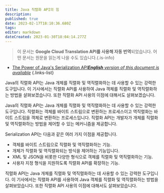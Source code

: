 ```yaml
---
title: Java 직렬화 API의 힘
description: 
published: true
date: 2023-02-17T18:10:36.680Z
tags: 
editor: markdown
dateCreated: 2023-01-30T18:04:14.277Z
---
```


> 이 문서는 **Google Cloud Translation API를 사용해 자동 번역**되었습니다.
어떤 문서는 원문을 읽는게 나을 수도 있습니다.{.is-info}
- [The Power of Java's Serialization API***English** version of this document is available*](/en/Knowledge-base/Java/the-power-of-java-s-serialization-api)
{.links-list}


 Java의 직렬화 API는 Java 개체를 직렬화 및 역직렬화하는 데 사용할 수 있는 강력한 도구입니다. 이 기사에서는 직렬화 API를 사용하여 Java 객체를 직렬화 및 역직렬화하는 방법을 살펴보겠습니다. 또한 직렬화 API 사용의 이점에 대해서도 살펴보겠습니다.

Java의 직렬화 API는 Java 개체를 직렬화 및 역직렬화하는 데 사용할 수 있는 강력한 도구입니다. 직렬화는 객체를 바이트 스트림으로 변환하는 프로세스이고 역직렬화는 바이트 스트림을 객체로 변환하는 프로세스입니다. 직렬화 API는 개발자가 개체를 직렬화 및 역직렬화하는 방법을 제어할 수 있는 메커니즘을 제공합니다.

Serialization API는 다음과 같은 여러 가지 이점을 제공합니다.

- 객체를 바이트 스트림으로 직렬화 및 역직렬화하는 기능.
- 개체가 직렬화 및 역직렬화되는 방식을 제어하는 기능입니다.
- XML 및 JSON을 비롯한 다양한 형식으로 객체를 직렬화 및 역직렬화하는 기능.
- 사용자 지정 형식을 지원하도록 직렬화 API를 확장하는 기능.

직렬화 API는 Java 개체를 직렬화 및 역직렬화하는 데 사용할 수 있는 강력한 도구입니다. 이 기사에서는 직렬화 API를 사용하여 Java 객체를 직렬화 및 역직렬화하는 방법을 살펴보았습니다. 또한 직렬화 API 사용의 이점에 대해서도 살펴보았습니다.